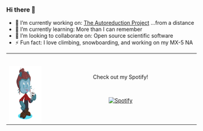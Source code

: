 ### Hi there 👋

<!--
**JackEAllen/JackEAllen** is a ✨ _special_ ✨ repository because its `README.md` (this file) appears on your GitHub profile.
-->

- 🔭 I’m currently working on: [The Autoreduction Project](https://github.com/ISISScientificComputing/autoreduce) ...from a distance
- 🌱 I’m currently learning: More than I can remember
- 👯 I’m looking to collaborate on: Open source scientific software
- ⚡ Fun fact: I love climbing, snowboarding, and working on my MX-5 NA


<table border=0 width="100%" > 
  <tr>
  <td  border=0 width="20%">
      
&nbsp; <br> <img align="left" width="150" height="150" src="https://github.com/JackEAllen/JackEAllen/blob/master/octocat_animation.gif?raw=true">

  </td>
  <td  border=0 width="80%">
  
<p align="center">Check out my Spotify!</p>

<br><p align="center">
  [![Spotify](https://novatorem.jackeallen.vercel.app/api/spotify-playing)](https://open.spotify.com/user/jallen1998)
</p>
  </td>
  </table>
